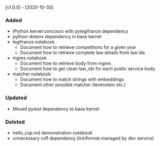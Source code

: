 [v1.0.0] - [2025-10-30]

### Added

- IPython kernel concours with pylegifrance dependency
- python-dotenv dependency in base kernel
- legifrance notebook
  - Document how to retrieve competitions for a given year
  - Document how to retrieve complete law details from law ids
- ingres notebook
  - Document how to retrieve body from ingres
  - Document how to get clean law_ids for each public service body
- matcher notebook
  - Document how to match strings with embeddings
  - Document other possible matcher (levenstein etc.)

### Updated

- Moved pytest dependency to base kernel

### Deleted

- hello_csp.md demonstration notebook
- unnecessary ruff dependency (lint/format managed by dev service)

